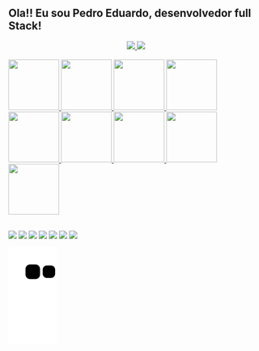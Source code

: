 ## Ola!! Eu sou Pedro Eduardo, desenvolvedor full Stack!
<div align="center">
  <a href="https://github.com/Pedro-Eduardo">
  <img height="180em" src="https://github-readme-stats.vercel.app/api?username=Pedro-Eduardo&show_icons=true&theme=dracula&include_all_commits=true&count_private=true"/>
  <img height="180em" src="https://github-readme-stats.vercel.app/api/top-langs/?username=Pedro-Eduardo&layout=compact&langs_count=7&theme=dracula"/>
</div>
<div style="display: inline_block"><br>
  <img height="100" width="100" src="https://cdn.jsdelivr.net/gh/devicons/devicon/icons/java/java-original-wordmark.svg" />
  <img height="100" width="100" src="https://cdn.jsdelivr.net/gh/devicons/devicon/icons/spring/spring-original-wordmark.svg" />
  <img height="100" width="100" src="https://cdn.jsdelivr.net/gh/devicons/devicon/icons/angularjs/angularjs-original.svg" />
  <img height="100" width="100" src="https://cdn.jsdelivr.net/gh/devicons/devicon/icons/javascript/javascript-original.svg" />
  <img height="100" width="100" src="https://cdn.jsdelivr.net/gh/devicons/devicon/icons/mysql/mysql-original-wordmark.svg" />
  <img height="100" width="100" src="https://cdn.jsdelivr.net/gh/devicons/devicon/icons/html5/html5-original-wordmark.svg" />
  <img height="100" width="100" src="https://cdn.jsdelivr.net/gh/devicons/devicon/icons/css3/css3-original-wordmark.svg" />
  <img height="100" width="100" src="https://cdn.jsdelivr.net/gh/devicons/devicon/icons/python/python-original-wordmark.svg" />
  <img height="100" width="100" src="https://cdn.jsdelivr.net/gh/devicons/devicon/icons/c/c-original.svg" />
 
</div>
 
 ##
 
<div>
    <a href="" target="_blank"><img src="https://img.shields.io/badge/WhatsApp-25D366?style=for-the-badge&logo=whatsapp&logoColor=white" target="_blank"></a>
    <a href="" target="_blank"><img src="https://img.shields.io/badge/Telegram-2CA5E0?style=for-the-badge&logo=telegram&logoColor=white" target="_blank"></a>
    <a href="" target="_blank"><img src="https://img.shields.io/badge/Gmail-D14836?style=for-the-badge&logo=gmail&logoColor=white" target="_blank"></a>
    <a href="" target="_blank"><img src="https://img.shields.io/badge/LinkedIn-0077B5?style=for-the-badge&logo=linkedin&logoColor=white" target="_blank"></a>
    <a href="" target="_blank"><img src="https://img.shields.io/badge/YouTube-FF0000?style=for-the-badge&logo=youtube&logoColor=white" target="_blank"></a>
    <a href="" target="_blank"><img src="https://img.shields.io/badge/Instagram-E4405F?style=for-the-badge&logo=instagram&logoColor=white" target="_blank"></a>
    <a href="" target="_blank"><img src="https://img.shields.io/badge/Blogger-FF5722?style=for-the-badge&logo=blogger&logoColor=white"></a>
</div>
 
![Snake animation](https://github.com/Pedro-Eduardo/Pedro-Eduardo/blob/output/github-contribution-grid-snake.svg)
